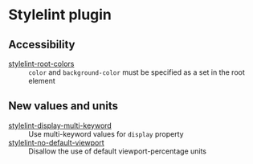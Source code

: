 # Stylelint plugin

## Accessibility

<dl>
<dt><a href="packages/root-colors">stylelint-root-colors</a></dt>
<dd><code>color</code> and <code>background-color</code> must be specified as a set in the root element</dd>
</dl>

## New values and units

<dl>
<dt><a href="packages/display-multi-keyword">stylelint-display-multi-keyword</a></dt>
<dd>Use multi-keyword values for <code>display</code> property</dd>
<dt><a href="packages/no-default-viewport">stylelint-no-default-viewport</a></dt>
<dd>Disallow the use of default viewport-percentage units</dd>
</dl>
